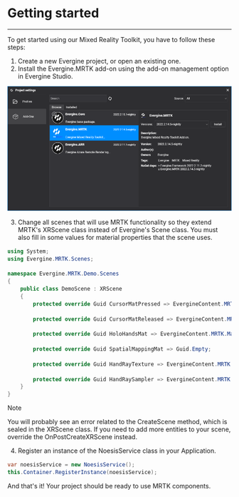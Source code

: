 # Getting started
---
To get started using our Mixed Reality Toolkit, you have to follow these steps:
1. Create a new Evergine project, or open an existing one.
2. Install the Evergine.MRTK add-on using the add-on management option in Evergine Studio.

![Add-on installation](images/addon_installation.png)

3. Change all scenes that will use MRTK functionality so they extend MRTK's XRScene class instead of Evergine's Scene class. You must also fill in some values for material properties that the scene uses.
```csharp
using System;
using Evergine.MRTK.Scenes;

namespace Evergine.MRTK.Demo.Scenes
{
    public class DemoScene : XRScene
    {
        protected override Guid CursorMatPressed => EvergineContent.MRTK.Materials.Cursor.CursorPinch;

        protected override Guid CursorMatReleased => EvergineContent.MRTK.Materials.Cursor.CursorBase;

        protected override Guid HoloHandsMat => EvergineContent.MRTK.Materials.HoloHands;

        protected override Guid SpatialMappingMat => Guid.Empty;

        protected override Guid HandRayTexture => EvergineContent.MRTK.Textures.line_dots_png;

        protected override Guid HandRaySampler => EvergineContent.MRTK.Samplers.LinearWrapSampler;
    }
}
```
> [!Note]
> You will probably see an error related to the CreateScene method, which is sealed in the XRScene class. If you need to add more entities to your scene, override the OnPostCreateXRScene instead.

4. Register an instance of the NoesisService class in your Application.
```csharp
var noesisService = new NoesisService();
this.Container.RegisterInstance(noesisService);
```

And that's it! Your project should be ready to use MRTK components.